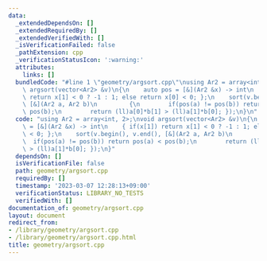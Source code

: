 ```yaml
---
data:
  _extendedDependsOn: []
  _extendedRequiredBy: []
  _extendedVerifiedWith: []
  _isVerificationFailed: false
  _pathExtension: cpp
  _verificationStatusIcon: ':warning:'
  attributes:
    links: []
  bundledCode: "#line 1 \"geometry/argsort.cpp\"\nusing Ar2 = array<int, 2>;\nvoid\
    \ argsort(vector<Ar2> &v)\n{\n    auto pos = [&](Ar2 &x) -> int\n    { if(x[1])\
    \ return x[1] < 0 ? -1 : 1; else return x[0] < 0; };\n    sort(v.begin(), v.end(),\
    \ [&](Ar2 a, Ar2 b)\n         {\n        if(pos(a) != pos(b)) return pos(a) <\
    \ pos(b);\n        return (ll)a[0]*b[1] > (ll)a[1]*b[0]; });\n}\n"
  code: "using Ar2 = array<int, 2>;\nvoid argsort(vector<Ar2> &v)\n{\n    auto pos\
    \ = [&](Ar2 &x) -> int\n    { if(x[1]) return x[1] < 0 ? -1 : 1; else return x[0]\
    \ < 0; };\n    sort(v.begin(), v.end(), [&](Ar2 a, Ar2 b)\n         {\n      \
    \  if(pos(a) != pos(b)) return pos(a) < pos(b);\n        return (ll)a[0]*b[1]\
    \ > (ll)a[1]*b[0]; });\n}"
  dependsOn: []
  isVerificationFile: false
  path: geometry/argsort.cpp
  requiredBy: []
  timestamp: '2023-03-07 12:28:13+09:00'
  verificationStatus: LIBRARY_NO_TESTS
  verifiedWith: []
documentation_of: geometry/argsort.cpp
layout: document
redirect_from:
- /library/geometry/argsort.cpp
- /library/geometry/argsort.cpp.html
title: geometry/argsort.cpp
---
```

